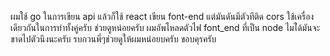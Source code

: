 ผมใช้ go ในการเขียน api แล้วก็ใช้ react เขียน font-end แต่มันดันมีตัวทีติด cors ใช้เครื่องเดียวกันในการทำทั้งคู่ครับ ช่วยดูหน่อยครับ ผมอัพโหลดตัวไฟ font_end ที่เป็น node ไมไ่ด้มันจะขาดไปตัวนึงนะครับ 
รบกวนพี่ๆช่วยดูให้ผมหน่อยบครับ ขอบคุรครับ
